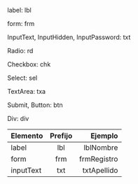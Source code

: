 
label: lbl

form: frm

InputText, InputHidden, InputPassword: txt

Radio: rd

Checkbox: chk

Select: sel

TextArea: txa

Submit, Button: btn

Div: div

| Elemento        | Prefijo         | Ejemplo         |
| --------------- |:---------------:| ---------------:|
| label           | lbl             | lblNombre       |
| form            | frm             | frmRegistro     |
| inputText       | txt             | txtApellido     |